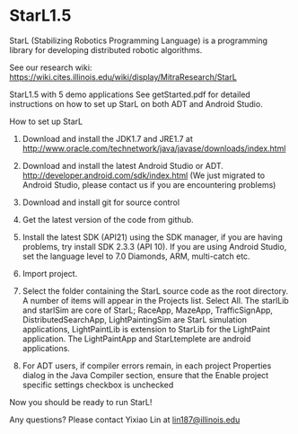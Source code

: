 StarL1.5
========
StarL (Stabilizing Robotics Programming Language) is a programming library for developing distributed robotic algorithms.

See our research wiki:
https://wiki.cites.illinois.edu/wiki/display/MitraResearch/StarL

StarL1.5 with 5 demo applications
See getStarted.pdf for detailed instructions on how to set up StarL on both ADT and Android Studio.

How to set up StarL
1. Download and install the JDK1.7 and JRE1.7 at 
http://www.oracle.com/technetwork/java/javase/downloads/index.html

2. Download and install the latest Android Studio or ADT. 
http://developer.android.com/sdk/index.html
(We just migrated to Android Studio, please contact us if you are encountering problems)

3. Download and install git for source control

4. Get the latest version of the code from github.

5. Install the latest SDK (API21) using the SDK manager, if you are having problems, try install SDK 2.3.3 (API 10). If you are using Android Studio, set the language level to 7.0 Diamonds, ARM, multi-catch etc.

6. Import project.

7. Select the folder containing the StarL source code as the root directory. A number of
items will appear in the Projects list. Select All. The starlLib and starlSim are core of StarL; RaceApp, MazeApp, TrafficSignApp, DistributedSearchApp, LightPaintingSim are StarL simulation applications, LightPaintLib is extension to StarLib for the LightPaint application. The LightPaintApp and StarLtemplete are android applications.

8. For ADT users, if compiler errors remain, in each project Properties dialog in the Java Compiler section, ensure that the Enable project specific settings checkbox is unchecked

Now you should be ready to run StarL!

Any questions? Please contact Yixiao Lin at lin187@illinois.edu
